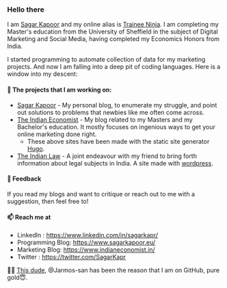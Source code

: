 
### Hello there

I am [Sagar Kapoor](https://www.linkedin.com/in/sagarkapr/) and my online alias is [Trainee Ninja](https://github.com/Trainee-Ninja). I am completing my Master's education from the University of Sheffield in the subject of Digital Marketing and Social Media, having completed my Economics Honors from India. 

I started programming to automate collection of data for my marketing projects. And now I am falling into a deep pit of coding languages. Here is a window into my descent:

#### 👷 The projects that I am working on:

- [Sagar Kapoor](https://www.sagarkapoor.eu/) - My personal blog, to enumerate my struggle, and point out solutions to problems that newbies like me often come across. 
- [The Indian Economist](https://www.indianeconomist.in/) - My blog related to my Masters and my Bachelor's education. It mostly focuses on ingenious ways to get your online marketing done right.
  - These above sites have been made with the static site generator [Hugo](https://gohugo.io/). 
- [The Indian Law](https://theindianlaw.in/) - A joint endeavour with my friend to bring forth information about legal subjects in India. A site made with [wordpress](https://wordpress.org/). 

#### 💬 Feedback

If you read my blogs and want to critique or reach out to me with a suggestion, then feel free to! 

#### 📫 Reach me at

- LinkedIn : https://www.linkedin.com/in/sagarkapr/
- Programming Blog: https://www.sagarkapoor.eu/
- Marketing Blog: https://www.indianeconomist.in/
- Twitter : https://twitter.com/SagarKapr


👨‍🏫 [This dude](https://github.com/Jarmos-san/), @Jarmos-san has been the reason that I am on GitHub, pure gold😇.

